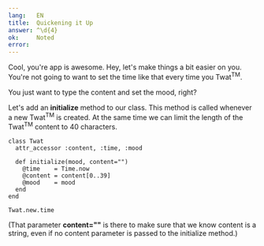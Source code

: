 ```yaml
---
lang:   EN
title:  Quickening it Up
answer: ^\d{4}
ok:     Noted
error:  
---
```


Cool, you're app is awesome. Hey, let's make things a bit easier on you.
You're not going to want to set the time like that every time you Twat<sup>TM</sup>.

You just want to type the content and set the mood, right?

Let's add an __initialize__ method to our class. This method is called whenever a new Twat<sup>TM</sup>
is created.
At the same time we can limit the length of the Twat<sup>TM</sup> content to 40 characters.

    class Twat
      attr_accessor :content, :time, :mood

      def initialize(mood, content="")
        @time    = Time.now
        @content = content[0..39]
        @mood    = mood
      end
    end
    
    Twat.new.time

(That parameter __content=""__ is there to make sure that we know content is a string,
even if no content parameter is passed to the initialize method.)
